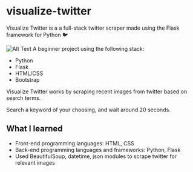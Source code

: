 # visualize-twitter
Visualize Twitter is a a full-stack twitter scraper made using the Flask framework for Python 🐦</h4>

<!-- [DEMO](https://visual-twitter.herokuapp.com/) -->
![Alt Text](https://manraj.tech/img/visual.gif)
A beginner project using the following stack:
* Python
* Flask
* HTML/CSS
* Bootstrap
		
Visualize Twitter works by scraping recent images from twitter based on search terms.
	
Search a keyword of your choosing, and wait around 20 seconds. 

## What I learned
* Front-end programming languages: HTML, CSS
* Back-end programming languages and frameworks: Python, Flask
* Used BeautifulSoup, datetime, json modules to scrape twitter for relevant images	


